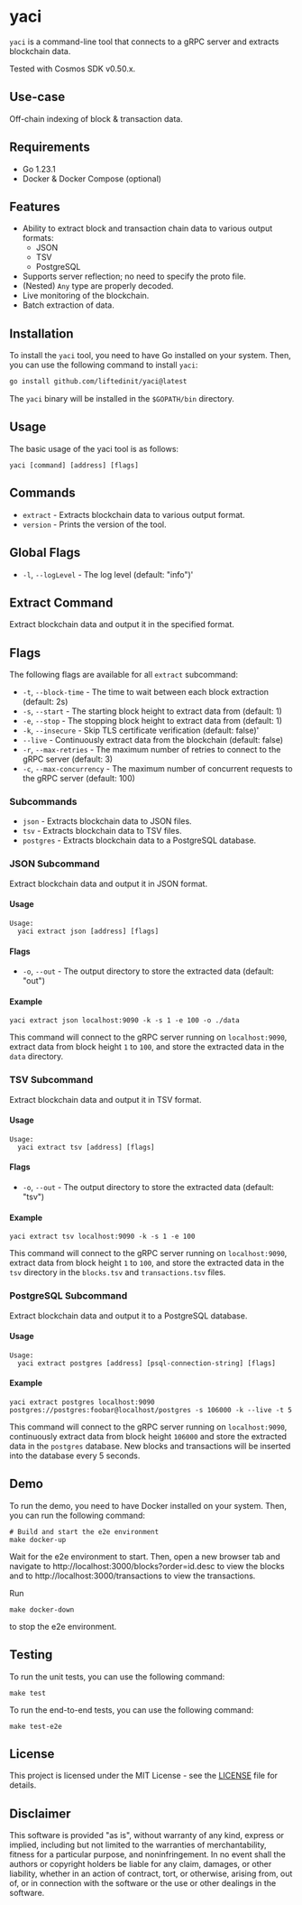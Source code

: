 # yaci

`yaci` is a command-line tool that connects to a gRPC server and extracts blockchain data.

Tested with Cosmos SDK v0.50.x.

## Use-case

Off-chain indexing of block & transaction data.

## Requirements

- Go 1.23.1
- Docker & Docker Compose (optional)

## Features

- Ability to extract block and transaction chain data to various output formats:
  - JSON
  - TSV
  - PostgreSQL
- Supports server reflection; no need to specify the proto file.
- (Nested) `Any` type are properly decoded.
- Live monitoring of the blockchain.
- Batch extraction of data.

## Installation

To install the `yaci` tool, you need to have Go installed on your system. Then, you can use the following command to install `yaci`:

```sh
go install github.com/liftedinit/yaci@latest
```

The `yaci` binary will be installed in the `$GOPATH/bin` directory.

## Usage
The basic usage of the yaci tool is as follows:
```shell
yaci [command] [address] [flags]
```

## Commands

- `extract` - Extracts blockchain data to various output format.
- `version` - Prints the version of the tool. 

## Global Flags

- `-l`, `--logLevel` - The log level (default: "info")'

## Extract Command

Extract blockchain data and output it in the specified format.

## Flags

The following flags are available for all `extract` subcommand:

- `-t`, `--block-time` - The time to wait between each block extraction (default: 2s)
- `-s`, `--start` - The starting block height to extract data from (default: 1)
- `-e`, `--stop` - The stopping block height to extract data from (default: 1)
- `-k`, `--insecure` - Skip TLS certificate verification (default: false)'
- `--live` - Continuously extract data from the blockchain (default: false)
- `-r`, `--max-retries` - The maximum number of retries to connect to the gRPC server (default: 3)
- `-c`, `--max-concurrency` - The maximum number of concurrent requests to the gRPC server (default: 100)

### Subcommands

- `json` - Extracts blockchain data to JSON files.
- `tsv` - Extracts blockchain data to TSV files.
- `postgres` - Extracts blockchain data to a PostgreSQL database.

### JSON Subcommand

Extract blockchain data and output it in JSON format.

#### Usage

```
Usage:
  yaci extract json [address] [flags]
```

#### Flags

- `-o`, `--out` - The output directory to store the extracted data (default: "out")

#### Example

```shell
yaci extract json localhost:9090 -k -s 1 -e 100 -o ./data
```

This command will connect to the gRPC server running on `localhost:9090`, extract data from block height `1` to `100`, and store the extracted data in the `data` directory.

### TSV Subcommand

Extract blockchain data and output it in TSV format.

#### Usage

```
Usage:
  yaci extract tsv [address] [flags]
```

#### Flags

- `-o`, `--out` - The output directory to store the extracted data (default: "tsv")

#### Example

```shell
yaci extract tsv localhost:9090 -k -s 1 -e 100
```

This command will connect to the gRPC server running on `localhost:9090`, extract data from block height `1` to `100`, and store the extracted data in the `tsv` directory in the `blocks.tsv` and `transactions.tsv` files.

### PostgreSQL Subcommand

Extract blockchain data and output it to a PostgreSQL database.

#### Usage

```
Usage:
  yaci extract postgres [address] [psql-connection-string] [flags]
```


#### Example

```shell
yaci extract postgres localhost:9090 postgres://postgres:foobar@localhost/postgres -s 106000 -k --live -t 5
```

This command will connect to the gRPC server running on `localhost:9090`, continuously extract data from block height `106000` and store the extracted data in the `postgres` database. New blocks and transactions will be inserted into the database every 5 seconds.

## Demo

To run the demo, you need to have Docker installed on your system. Then, you can run the following command:

```shell
# Build and start the e2e environment
make docker-up
```

Wait for the e2e environment to start. Then, open a new browser tab and navigate to http://localhost:3000/blocks?order=id.desc to view the blocks and to http://localhost:3000/transactions to view the transactions.

Run

```shell
make docker-down
```

to stop the e2e environment.

## Testing

To run the unit tests, you can use the following command:

```shell
make test
```

To run the end-to-end tests, you can use the following command:

```shell
make test-e2e
```

## License

This project is licensed under the MIT License - see the [LICENSE](LICENSE) file for details.

## Disclaimer

This software is provided "as is", without warranty of any kind, express or implied, including but not limited to the warranties of merchantability, fitness for a particular purpose, and noninfringement. In no event shall the authors or copyright holders be liable for any claim, damages, or other liability, whether in an action of contract, tort, or otherwise, arising from, out of, or in connection with the software or the use or other dealings in the software.

